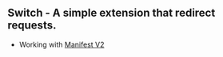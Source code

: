 ## Switch - A simple extension that redirect requests.

-   Working with [Manifest V2](https://developer.chrome.com/docs/extensions/mv2/manifest/)

